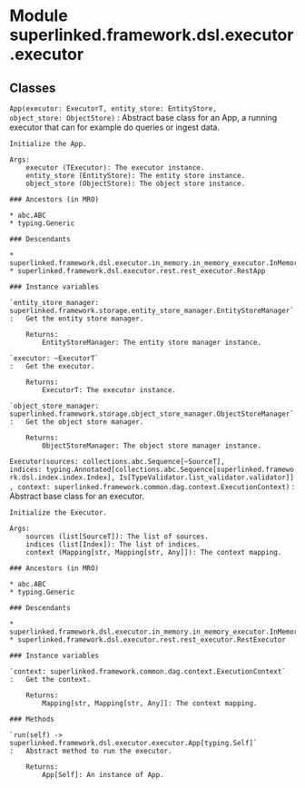 Module superlinked.framework.dsl.executor.executor
==================================================

Classes
-------

`App(executor: ExecutorT, entity_store: EntityStore, object_store: ObjectStore)`
:   Abstract base class for an App, a running executor that can for example do queries or ingest data.
    
    Initialize the App.
    
    Args:
        executor (TExecutor): The executor instance.
        entity_store (EntityStore): The entity store instance.
        object_store (ObjectStore): The object store instance.

    ### Ancestors (in MRO)

    * abc.ABC
    * typing.Generic

    ### Descendants

    * superlinked.framework.dsl.executor.in_memory.in_memory_executor.InMemoryApp
    * superlinked.framework.dsl.executor.rest.rest_executor.RestApp

    ### Instance variables

    `entity_store_manager: superlinked.framework.storage.entity_store_manager.EntityStoreManager`
    :   Get the entity store manager.
        
        Returns:
            EntityStoreManager: The entity store manager instance.

    `executor: ~ExecutorT`
    :   Get the executor.
        
        Returns:
            ExecutorT: The executor instance.

    `object_store_manager: superlinked.framework.storage.object_store_manager.ObjectStoreManager`
    :   Get the object store manager.
        
        Returns:
            ObjectStoreManager: The object store manager instance.

`Executor(sources: collections.abc.Sequence[~SourceT], indices: typing.Annotated[collections.abc.Sequence[superlinked.framework.dsl.index.index.Index], Is[TypeValidator.list_validator.validator]], context: superlinked.framework.common.dag.context.ExecutionContext)`
:   Abstract base class for an executor.
    
    Initialize the Executor.
    
    Args:
        sources (list[SourceT]): The list of sources.
        indices (list[Index]): The list of indices.
        context (Mapping[str, Mapping[str, Any]]): The context mapping.

    ### Ancestors (in MRO)

    * abc.ABC
    * typing.Generic

    ### Descendants

    * superlinked.framework.dsl.executor.in_memory.in_memory_executor.InMemoryExecutor
    * superlinked.framework.dsl.executor.rest.rest_executor.RestExecutor

    ### Instance variables

    `context: superlinked.framework.common.dag.context.ExecutionContext`
    :   Get the context.
        
        Returns:
            Mapping[str, Mapping[str, Any]]: The context mapping.

    ### Methods

    `run(self) ‑> superlinked.framework.dsl.executor.executor.App[typing.Self]`
    :   Abstract method to run the executor.
        
        Returns:
            App[Self]: An instance of App.